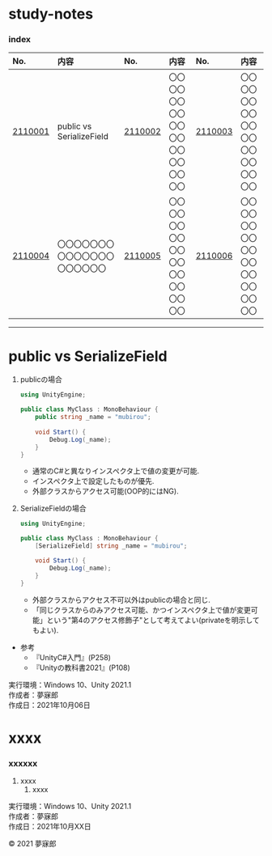 # study-notes

### <b>index</b>

|No.|内容|No.|内容|No.|内容|
|:--|:--|:--|:--|:--|:--|
|[2110001](#2110001)|public vs SerializeField|[2110002](#2110002)|〇〇〇〇〇〇〇〇〇〇〇〇〇〇〇〇〇〇〇〇|[2110003](#2110003)|〇〇〇〇〇〇〇〇〇〇〇〇〇〇〇〇〇〇〇〇|
|[2110004](#2110004)|〇〇〇〇〇〇〇〇〇〇〇〇〇〇〇〇〇〇〇〇|[2110005](#2110005)|〇〇〇〇〇〇〇〇〇〇〇〇〇〇〇〇〇〇〇〇|[2110006](#2110006)|〇〇〇〇〇〇〇〇〇〇〇〇〇〇〇〇〇〇〇〇|
***

<a name="2110001"></a>
# <b>public vs SerializeField</b>

1. publicの場合
    ```c#
    using UnityEngine;

    public class MyClass : MonoBehaviour {
        public string _name = "mubirou";
        
        void Start() {
            Debug.Log(_name);
        }
    }
    ```
    * 通常のC#と異なりインスペクタ上で値の変更が可能.
    * インスペクタ上で設定したものが優先.
    * 外部クラスからアクセス可能(OOP的にはNG).

2. SerializeFieldの場合
    ```c#
    using UnityEngine;

    public class MyClass : MonoBehaviour {
        [SerializeField] string _name = "mubirou";

        void Start() {
            Debug.Log(_name);
        }
    }
    ```
    * 外部クラスからアクセス不可以外はpublicの場合と同じ.
    * 「同じクラスからのみアクセス可能、かつインスペクタ上で値が変更可能」という"第4のアクセス修飾子"として考えてよい(privateを明示してもよい).

* 参考
    * 『UnityC#入門』(P258)
    * 『Unityの教科書2021』(P108)

実行環境：Windows 10、Unity 2021.1  
作成者：夢寐郎  
作成日：2021年10月06日  


<a name="2110001"></a>
# <b>xxxx</b>

### xxxxxx

1. xxxx  
    1. xxxx

実行環境：Windows 10、Unity 2021.1  
作成者：夢寐郎  
作成日：2021年10月XX日  

© 2021 夢寐郎